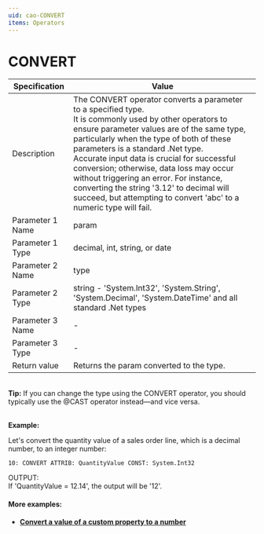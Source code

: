 ```yaml
---
uid: cao-CONVERT
items: Operators
---
```


# CONVERT 

| Specification    | Value                                                        |
| ---------------- | ------------------------------------------------------------ |
| Description      | The CONVERT operator converts a parameter to a specified type. <br>It is commonly used by other operators to ensure parameter values are of the same type, particularly when the type of both of these parameters is a standard .Net type. <br> Accurate input data is crucial for successful conversion; otherwise, data loss may occur without triggering an error. For instance, converting the string '3.12' to decimal will succeed, but attempting to convert 'abc' to a numeric type will fail. |
| Parameter 1 Name | param                                                        |
| Parameter 1 Type | decimal, int, string, or date                                 |
| Parameter 2 Name | type                                                         |
| Parameter 2 Type | string - 'System.Int32', 'System.String', 'System.Decimal', 'System.DateTime' and all standard .Net types |
| Parameter 3 Name | -                                                            |
| Parameter 3 Type | -                                                            |
| Return value     | Returns the param converted to the type.                     |


<br/>**Tip:** If you can change the type using the CONVERT operator, you should typically use the @CAST operator instead—and vice versa.


<br/>**Example:**

Let's convert the quantity value of a sales order line, which is a decimal number, to an integer number:

```
10: CONVERT ATTRIB: QuantityValue CONST: System.Int32                  
```
OUTPUT: <br> If 'QuantityValue = 12.14', the output will be '12'.




#### More examples:

- **[Convert a value of a custom property to a number](../examples/convert-property-to-number.md)**
